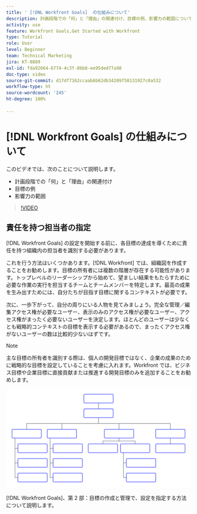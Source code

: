 ```yaml
---
title: ' [!DNL Workfront Goals]  の仕組みについて'
description: 計画段階での「何」と「理由」の関連付け、目標の例、影響力の範囲について説明します。
activity: use
feature: Workfront Goals,Get Started with Workfront
type: Tutorial
role: User
level: Beginner
team: Technical Marketing
jira: KT-8889
exl-id: fda92664-6774-4c3f-8bb8-ee95ded77a98
doc-type: video
source-git-commit: d17df7162ccaab6b62db34209f50131927c0a532
workflow-type: ht
source-wordcount: '245'
ht-degree: 100%

---
```


# [!DNL Workfront Goals] の仕組みについて

このビデオでは、次のことについて説明します。

* 計画段階での「何」と「理由」の関連付け
* 目標の例
* 影響力の範囲

>[!VIDEO](https://video.tv.adobe.com/v/3413134/?quality=12&learn=on&enablevpops&captions=jpn)

## 責任を持つ担当者の指定

[!DNL Workfront Goals] の設定を開始する前に、各目標の達成を導くために責任を持つ組織内の担当者を識別する必要があります。

これを行う方法はいくつかあります。[!DNL Workfront] では、組織図を作成することをお勧めします。目標の所有者には複数の階層が存在する可能性があります。トップレベルのリーダーシップから始めて、望ましい結果をもたらすために必要な作業の実行を担当するチームとチームメンバーを特定します。最高の成果を生み出すためには、自分たちが目指す目標に関するコンテキストが必要です。

次に、一歩下がって、自分の周りにいる人物を見てみましょう。完全な管理／編集アクセス権が必要なユーザー、表示のみのアクセス権が必要なユーザー、アクセス権がまったく必要ないユーザーを決定します。ほとんどのユーザーは少なくとも戦略的コンテキストの目標を表示する必要があるので、まったくアクセス権がないユーザーの数は比較的少ないはずです。

>[!NOTE]
>
>主な目標の所有者を識別する際は、個人の開発目標ではなく、企業の成果のために戦略的な目標を設定していることを考慮に入れます。Workfront では、ビジネス目標や企業目標に直接貢献または推進する開発目標のみを追加することをお勧めします。

![空の組織図](assets/01-workfront-goals-blank-org-chart.png)

[!DNL Workfront Goals]、第 2 部：目標の作成と管理で、設定を指定する方法について説明します。

<!--
URL for part 2 reference above
-->

